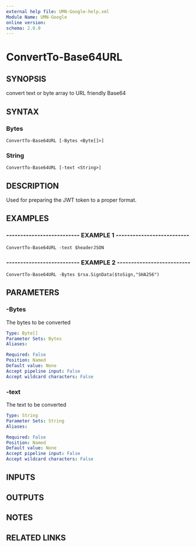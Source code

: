 ```yaml
---
external help file: UMN-Google-help.xml
Module Name: UMN-Google
online version: 
schema: 2.0.0
---
```


# ConvertTo-Base64URL

## SYNOPSIS
convert text or byte array to URL friendly Base64

## SYNTAX

### Bytes
```
ConvertTo-Base64URL [-Bytes <Byte[]>]
```

### String
```
ConvertTo-Base64URL [-text <String>]
```

## DESCRIPTION
Used for preparing the JWT token to a proper format.

## EXAMPLES

### -------------------------- EXAMPLE 1 --------------------------
```
ConvertTo-Base64URL -text $headerJSON
```

### -------------------------- EXAMPLE 2 --------------------------
```
ConvertTo-Base64URL -Bytes $rsa.SignData($toSign,"SHA256")
```

## PARAMETERS

### -Bytes
The bytes to be converted

```yaml
Type: Byte[]
Parameter Sets: Bytes
Aliases: 

Required: False
Position: Named
Default value: None
Accept pipeline input: False
Accept wildcard characters: False
```

### -text
The text to be converted

```yaml
Type: String
Parameter Sets: String
Aliases: 

Required: False
Position: Named
Default value: None
Accept pipeline input: False
Accept wildcard characters: False
```

## INPUTS

## OUTPUTS

## NOTES

## RELATED LINKS

